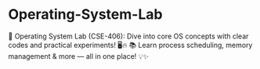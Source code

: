 # Operating-System-Lab
🚀 Operating System Lab (CSE-406): Dive into core OS concepts with clear codes and practical experiments! 🖥️🔥 📚 Learn process scheduling, memory management &amp; more — all in one place! 💡✨
